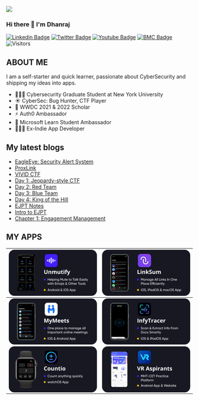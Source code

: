 <a href="https://www.youtube.com/codingpotter"><img align="center" src="https://raw.githubusercontent.com/dhanrajdc7/dhanrajdc7/main/images/back.png"/></a>

### Hi there 👋 I'm Dhanraj

[![Linkedin Badge](https://img.shields.io/badge/-heydc7-blue?style=plastic-square&logo=Linkedin&logoColor=white&link=https://www.linkedin.com/in/heydc7/)](https://www.linkedin.com/in/heydc7/)
[![Twitter Badge](https://img.shields.io/badge/-heydc7-blue?style=plastic-square&logo=twitter&logoColor=white&link=https://www.twitter.com/heydc7)](https://www.twitter.com/heydc7)
[![Youtube Badge](https://img.shields.io/badge/-codingpotter-red?style=plastic-square&logo=youtube&logoColor=white&link=https://www.youtube.com/codingpotter)](https://www.youtube.com/codingpotter)
[![BMC Badge](https://img.shields.io/badge/-BuyMeCoffee-FFDD00?style=plastic-square&logo=buy-me-a-coffee&logoColor=black&link=https://www.buymeacoffee.com/codingpotter)](https://www.buymeacoffee.com/codingpotter)
![Visitors](https://api.visitorbadge.io/api/visitors?path=https%3A%2F%2Fgithub.com%2Fheydc7%2F&label=Visitors&countColor=%23263759&style=flat)


## ABOUT ME
I am a self-starter and quick learner, passionate about CyberSecurity and shipping my ideas into apps.

- 👨🏻‍🎓 Cybersecurity Graduate Student at New York University
- ☀️ CyberSec: Bug Hunter, CTF Player
- 🍎 WWDC 2021 & 2022 Scholar
- ⚡️ Auth0 Ambassador
- 🌟 Microsoft Learn Student Ambassador
- 👨🏻‍💻 Ex-Indie App Developer

## My latest blogs
<!-- BLOG-POST-LIST:START -->
- [EagleEye: Security Alert System](https://dhanrajchavan.com/projects/eagleeye/)
- [ProxLink](https://dhanrajchavan.com/projects/proxlink/)
- [VIVID CTF](https://dhanrajchavan.com/writeups/vivid-ctf-finals-2024/intro/)
- [Day 1: Jeopardy-style CTF](https://dhanrajchavan.com/writeups/vivid-ctf-finals-2024/day1/)
- [Day 2: Red Team](https://dhanrajchavan.com/writeups/vivid-ctf-finals-2024/day2/)
- [Day 3: Blue Team](https://dhanrajchavan.com/writeups/vivid-ctf-finals-2024/day3/)
- [Day 4: King of the Hill](https://dhanrajchavan.com/writeups/vivid-ctf-finals-2024/day4/)
- [EJPT Notes](https://dhanrajchavan.com/writeups/ejpt/notes/)
- [Intro to EJPT](https://dhanrajchavan.com/writeups/ejpt/intro/)
- [Chapter 1: Engagement Management](https://dhanrajchavan.com/writeups/pentest-plus/chapter1/)
<!-- BLOG-POST-LIST:END -->

## MY APPS

<a href="https://unmutify.dhanrajchavan.com/"><img align="center" src="https://raw.githubusercontent.com/heydc7/heydc7/main/images/card5.png"/></a> | <a href="https://apps.apple.com/in/app/linksum/id1500146123"><img align="center" src="https://raw.githubusercontent.com/heydc7/heydc7/main/images/card1.png"/></a>
------ | -----
<a href="https://apps.apple.com/in/app/mymeets/id1541013603"><img align="center" src="https://raw.githubusercontent.com/heydc7/heydc7/main/images/card2.png"/></a> | <a href="https://apps.apple.com/in/app/infytracer/id1523540289"><img align="center" src="https://raw.githubusercontent.com/heydc7/heydc7/main/images/card3.png"/></a>
<a href="https://apps.apple.com/us/app/countio/id1510104828"><img align="center" src="https://raw.githubusercontent.com/heydc7/heydc7/main/images/card4.png"/></a> | <a href="https://play.google.com/store/apps/details?id=com.dhanrajchavan.vraspirants"><img align="center" src="https://raw.githubusercontent.com/heydc7/heydc7/main/images/card6.png"/></a>


